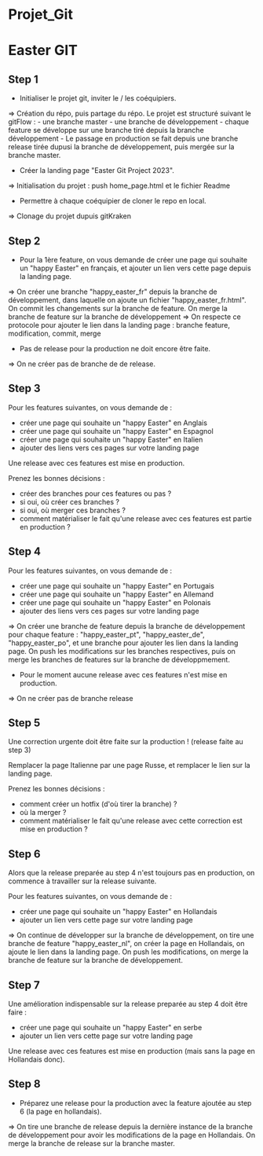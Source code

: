 # Projet_Git

# Easter GIT

## Step 1

- Initialiser le projet git, inviter le / les coéquipiers.

 => Création du répo, puis partage du répo. 
 	Le projet est structuré suivant le gitFlow : 
 		- une branche master 
 		- une branche de développement
 		- chaque feature se développe sur une branche tiré depuis la branche développement
 		- Le passage en production se fait depuis une branche release tirée dupusi la branche de développement, puis mergée sur la branche master.

- Créer la landing page "Easter Git Project 2023".

=> Initialisation du projet : push home_page.html et le fichier Readme

- Permettre à chaque coéquipier de cloner le repo en local.

=> Clonage du projet dupuis gitKraken

## Step 2

- Pour la 1ère feature, on vous demande de créer une page qui souhaite un "happy Easter" en français, et ajouter un lien vers cette page depuis la landing page.

=> On créer une branche "happy_easter_fr" depuis la branche de développement, dans laquelle on ajoute un fichier "happy_easter_fr.html".
    On commit les changements sur la branche de feature.
    On merge la branche de feature sur la branche de développement
=> On respecte ce protocole pour ajouter le lien dans la landing page : branche feature, modification, commit, merge

- Pas de release pour la production ne doit encore être faite.

=> On ne créer pas de branche de de release.

## Step 3

Pour les features suivantes, on vous demande de :
- créer une page qui souhaite un "happy Easter" en Anglais
- créer une page qui souhaite un "happy Easter" en Espagnol
- créer une page qui souhaite un "happy Easter" en Italien
- ajouter des liens vers ces pages sur votre landing page

Une release avec ces features est mise en production.

Prenez les bonnes décisions :
- créer des branches pour ces features ou pas ?
- si oui, où créer ces branches ?
- si oui, où merger ces branches ?
- comment matérialiser le fait qu'une release avec ces features est partie en production ?

## Step 4

Pour les features suivantes, on vous demande de :
- créer une page qui souhaite un "happy Easter" en Portugais
- créer une page qui souhaite un "happy Easter" en Allemand
- créer une page qui souhaite un "happy Easter" en Polonais
- ajouter des liens vers ces pages sur votre landing page

=> On créer une branche de feature depuis la branche de développement pour chaque feature : "happy_easter_pt", "happy_easter_de", "happy_easter_po",  et une branche pour ajouter les lien dans la landing page.
    On push les modifications sur les branches respectives, puis on merge les branches de features sur la branche de développmement.

- Pour le moment aucune release avec ces features n'est mise en production.

=> On ne créer pas de branche release

## Step 5

Une correction urgente doit être faite sur la production ! (release faite au step 3)

Remplacer la page Italienne par une page Russe, et remplacer le lien sur la landing page.

Prenez les bonnes décisions :
- comment créer un hotfix (d'où tirer la branche) ?
- où la merger ?
- comment matérialiser le fait qu'une release avec cette correction est mise en production ?

## Step 6

Alors que la release preparée au step 4 n'est toujours pas en production, on commence à travailler sur la release suivante.

Pour les features suivantes, on vous demande de :
- créer une page qui souhaite un "happy Easter" en Hollandais
- ajouter un lien vers cette page sur votre landing page

=> On continue de développer sur la branche de développement, on tire une branche de feature "happy_easter_nl", on créer la page en Hollandais, on ajoute le lien dans la landing page.
    On push les modifications, on merge la branche de feature sur la branche de développement.

## Step 7

Une amélioration indispensable sur la release preparée au step 4 doit être faire :
- créer une page qui souhaite un "happy Easter" en serbe
- ajouter un lien vers cette page sur votre landing page

Une release avec ces features est mise en production (mais sans la page en Hollandais donc).

## Step 8

- Préparez une release pour la production avec la feature ajoutée au step 6 (la page en hollandais).

=> On tire une branche de release depuis la dernière instance de la branche de développement pour avoir les modifications de la page en Hollandais. On merge la branche de release sur la branche master.